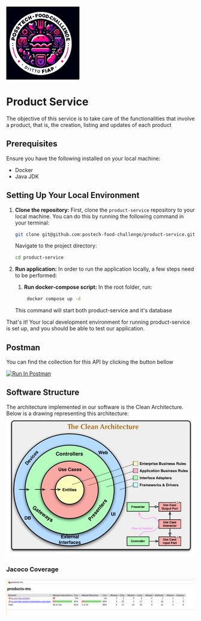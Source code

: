 
![food-challenge-logo.png](./imgs/food-challenge-logo.png)

# Product Service
The objective of this service is to take care of the functionalities that involve a product, that is, the creation, listing and updates of each product

## Prerequisites

Ensure you have the following installed on your local machine:

- Docker
- Java JDK

## Setting Up Your Local Environment

1. **Clone the repository:**
   First, clone the `product-service` repository to your local machine. You can do this by running the following command in your terminal:

    ```bash
    git clone git@github.com:postech-food-challenge/product-service.git
    ```

   Navigate to the project directory:

    ```bash
    cd product-service
    ```

2. **Run application:**
   In order to run the application locally, a few steps need to be performed:

    1. **Run docker-compose script:** In the root folder, run:
       ```bash
        docker compose up -d
        ```
   This command will start both product-service and it's database

That's it! Your local development environment for running product-service is set up, and you should be able to test our application.

## Postman
You can find the collection for this API by clicking the button bellow

[<img src="https://run.pstmn.io/button.svg" alt="Run In Postman" style="width: 128px; height: 32px;">](https://app.getpostman.com/run-collection/11606159-0d991fd3-3fbe-4d65-aada-5a555b3ec118?action=collection%2Ffork&source=rip_markdown&collection-url=entityId%3D11606159-0d991fd3-3fbe-4d65-aada-5a555b3ec118%26entityType%3Dcollection%26workspaceId%3Da4faf729-13e7-494a-be11-cd3ea2934cce)

## Software Structure
The architecture implemented in our software is the Clean Architecture. Below is a drawing representing this architecture:
![img.png](./imgs/clean-arch.png)

### Jacoco Coverage
![image](./imgs/coverage.png)
